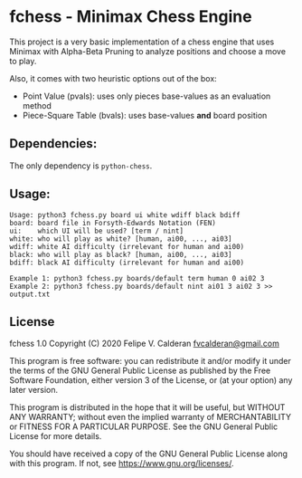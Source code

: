 # fchess - Minimax Chess Engine

This project is a very basic implementation of a chess engine that uses
Minimax with Alpha-Beta Pruning to analyze positions and choose a move to 
play.

Also, it comes with two heuristic options out of the box:
- Point Value (pvals): uses only pieces base-values as an evaluation method
- Piece-Square Table (bvals): uses base-values **and** board position

## Dependencies:

The only dependency is `python-chess`.

## Usage:

```
Usage: python3 fchess.py board ui white wdiff black bdiff
board: board file in Forsyth-Edwards Notation (FEN)
ui:    which UI will be used? [term / nint]
white: who will play as white? [human, ai00, ..., ai03]
wdiff: white AI difficulty (irrelevant for human and ai00)
black: who will play as black? [human, ai00, ..., ai03]
bdiff: black AI difficulty (irrelevant for human and ai00)

Example 1: python3 fchess.py boards/default term human 0 ai02 3
Example 2: python3 fchess.py boards/default nint ai01 3 ai02 3 >> output.txt
```

## License

fchess 1.0
Copyright (C) 2020 Felipe V. Calderan <fvcalderan@gmail.com>
 
This program is free software: you can redistribute it and/or modify
it under the terms of the GNU General Public License as published by
the Free Software Foundation, either version 3 of the License, or
(at your option) any later version.

This program is distributed in the hope that it will be useful,
but WITHOUT ANY WARRANTY; without even the implied warranty of
MERCHANTABILITY or FITNESS FOR A PARTICULAR PURPOSE.  See the
GNU General Public License for more details.
 
You should have received a copy of the GNU General Public License
along with this program.  If not, see <https://www.gnu.org/licenses/>.

